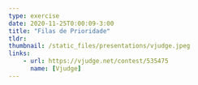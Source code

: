 ```yaml
---
type: exercise
date: 2020-11-25T0:00:09-3:00
title: "Filas de Prioridade"
tldr: 
thumbnail: /static_files/presentations/vjudge.jpeg
links: 
    - url: https://vjudge.net/contest/535475
      name: [Vjudge]
---
```



